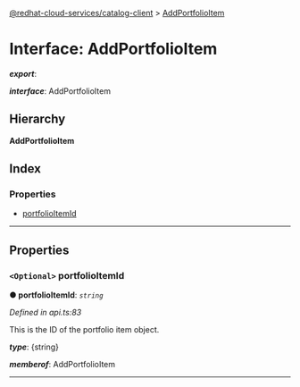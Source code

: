 [@redhat-cloud-services/catalog-client](../README.md) > [AddPortfolioItem](../interfaces/addportfolioitem.md)

# Interface: AddPortfolioItem

*__export__*: 

*__interface__*: AddPortfolioItem

## Hierarchy

**AddPortfolioItem**

## Index

### Properties

* [portfolioItemId](addportfolioitem.md#portfolioitemid)

---

## Properties

<a id="portfolioitemid"></a>

### `<Optional>` portfolioItemId

**● portfolioItemId**: *`string`*

*Defined in api.ts:83*

This is the ID of the portfolio item object.

*__type__*: {string}

*__memberof__*: AddPortfolioItem

___

